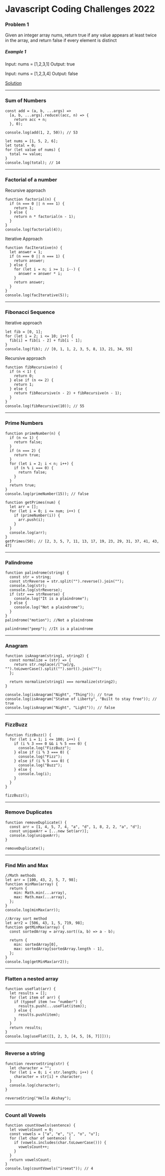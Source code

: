 # Javascript Coding Challenges 2022

### Problem 1

Given an integer array nums, return true if any value appears at least twice in the array, and return false if every element is distinct

##### Example 1

Input: nums = [1,2,3,1]
Output: true

Input: nums = [1,2,3,4]
Output: false

[Solution](https://github.com/AkshayKhot07/javascript-exercises-2022/blob/main/Solutions/001.js)

---

### Sum of Numbers

```
const add = (a, b, ...args) =>
  [a, b, ...args].reduce((acc, n) => {
    return acc + n;
  }, 0);

console.log(add(1, 2, 50)); // 53

let nums = [1, 5, 2, 6];
let total = 0;
for (let value of nums) {
  total += value;
}
console.log(total); // 14

```

---

### Factorial of a number

Recursive approach

```
function factorial(n) {
  if (n === 0 || n === 1) {
    return 1;
  } else {
    return n * factorial(n - 1);
  }
}
console.log(factorial(4));

```

Iterative Approach

```
function facIterative(n) {
  let answer = 1;
  if (n === 0 || n === 1) {
    return answer;
  } else {
    for (let i = n; i >= 1; i--) {
      answer = answer * i;
    }
    return answer;
  }
}
console.log(facIterative(5));

```

---

### Fibonacci Sequence

Iterative approach

```
let fib = [0, 1];
for (let i = 2; i <= 10; i++) {
  fib[i] = fib[i - 2] + fib[i - 1];
}
console.log(fib); // [0, 1, 1, 2, 3, 5, 8, 13, 21, 34, 55]

```

Recursive approach

```
function fibRecursive(n) {
  if (n < 1) {
    return 0;
  } else if (n <= 2) {
    return 1;
  } else {
    return fibRecursive(n - 2) + fibRecursive(n - 1);
  }
}
console.log(fibRecursive(10)); // 55

```

---

### Prime Numbers

```
function primeNumber(n) {
  if (n <= 1) {
    return false;
  }
  if (n === 2) {
    return true;
  }
  for (let i = 2; i < n; i++) {
    if (n % i === 0) {
      return false;
    }
  }
  return true;
}
console.log(primeNumber(15)); // false

function getPrimes(num) {
  let arr = [];
  for (let i = 0; i <= num; i++) {
    if (primeNumber(i)) {
      arr.push(i);
    }
  }
  console.log(arr);
}
getPrimes(50); // [2, 3, 5, 7, 11, 13, 17, 19, 23, 29, 31, 37, 41, 43, 47]

```

---

### Palindrome

```
function palindrome(string) {
  const str = string;
  const strReverse = str.split("").reverse().join("");
  console.log(str);
  console.log(strReverse);
  if (str === strReverse) {
    console.log("It is a plaindrome");
  } else {
    console.log("Not a plaindrome");
  }
}
palindrome("motion"); //Not a plaindrome

palindrome("peep"); //It is a plaindrome

```

---

### Anagram

```
function isAnagram(string1, string2) {
  const normalize = (str) => {
    return str.replace(/[^\w]/g, "").toLowerCase().split("").sort().join("");
  };

  return normalize(string1) === normalize(string2);
}

console.log(isAnagram("Night", "Thing")); // true
console.log(isAnagram("Statue of Liberty", "Built to stay free")); // true
console.log(isAnagram("Night", "Light")); // false
```

---

### FizzBuzz

```
function fizzBuzz() {
  for (let i = 1; i <= 100; i++) {
    if (i % 3 === 0 && i % 5 === 0) {
      console.log("FizzBuzz");
    } else if (i % 3 === 0) {
      console.log("Fizz");
    } else if (i % 5 === 0) {
      console.log("Buzz");
    } else {
      console.log(i);
    }
  }
}

fizzBuzz();

```

---

### Remove Duplicates

```
function removeDuplicate() {
  const arr = [1, 4, 5, 7, 4, "a", "d", 1, 8, 2, 2, "a", "d"];
  const uniqueArr = [...new Set(arr)];
  console.log(uniqueArr);
}

removeDuplicate();

```

---

### Find Min and Max

```
//Math methods
let arr = [100, 43, 2, 5, 7, 98];
function minMax(array) {
  return {
    min: Math.min(...array),
    max: Math.max(...array),
  };
}
console.log(minMax(arr));

//Array sort method
let arr2 = [506, 43, 1, 5, 719, 98];
function getMinMax(array) {
  const sortedArray = array.sort((a, b) => a - b);

  return {
    min: sortedArray[0],
    max: sortedArray[sortedArray.length - 1],
  };
}
console.log(getMinMax(arr2));

```

---

### Flatten a nested array

```
function useFlat(arr) {
  let results = [];
  for (let item of arr) {
    if (typeof item !== "number") {
      results.push(...useFlat(item));
    } else {
      results.push(item);
    }
  }
  return results;
}
console.log(useFlat([1, 2, 3, [4, 5, [6, 7]]]));

```

---

### Reverse a string

```
function reverseString(str) {
  let character = "";
  for (let i = 0; i < str.length; i++) {
    character = str[i] + character;
  }
  console.log(character);
}

reverseString("Hello Akshay");

```

---

### Count all Vowels

```
function countVowels(sentence) {
  let vowelsCount = 0;
  const vowels = ["a", "e", "i", "o", "u"];
  for (let char of sentence) {
    if (vowels.includes(char.toLowerCase())) {
      vowelsCount++;
    }
  }
  return vowelsCount;
}
console.log(countVowels("iroeat")); // 4

```
